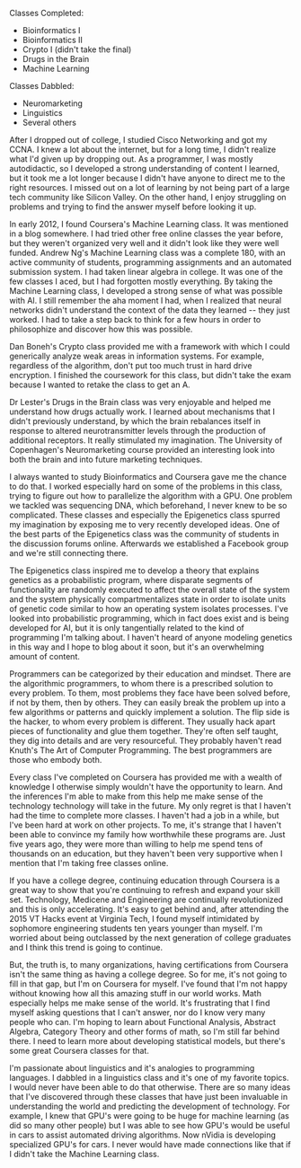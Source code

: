


Classes Completed:
- Bioinformatics I
- Bioinformatics II
- Crypto I (didn't take the final)
- Drugs in the Brain
- Machine Learning

Classes Dabbled:
- Neuromarketing
- Linguistics
- Several others

After I dropped out of college, I studied Cisco Networking and got my CCNA.  I knew a lot about the internet, but for a long time, I didn't realize what I'd given up by dropping out.  As a programmer, I was mostly autodidactic, so I developed a strong understanding of content I learned, but it took me a lot longer because I didn't have anyone to direct me to the right resources.  I missed out on a lot of learning by not being part of a large tech community like Silicon Valley.  On the other hand, I enjoy struggling on problems and trying to find the answer myself before looking it up.

In early 2012, I found Coursera's Machine Learning class. It was mentioned in a blog somewhere. I had tried other
free online classes the year before, but they weren't organized very well and it didn't look like they were well funded. Andrew Ng's Machine Learning class was a complete 180, with an active community of students, programming assignments and an automated submission system.  I had taken linear algebra in college.  It was one of the few classes I aced, but I had forgotten mostly everything.  By taking the Machine Learning class, I developed a strong sense of what was possible with AI.  I still remember the aha moment I had, when I realized that neural networks didn't understand the context of the data they learned -- they just worked.  I had to take a step back to think for a few hours in order to philosophize and discover how this was possible.  

Dan Boneh's Crypto class provided me with a framework with which I could generically analyze weak areas in information systems.  For example, regardless of the algorithm, don't put too much trust in hard drive encryption.  I finished the coursework for this class, but didn't take the exam because I wanted to retake the class to get an A.

Dr Lester's Drugs in the Brain class was very enjoyable and helped me understand how drugs actually work.  I learned about mechanisms that I didn't previously understand, by which the brain rebalances itself in response to altered neurotransmitter levels through the production of additional receptors.  It really stimulated my imagination.  The University of Copenhagen's Neuromarketing course provided an interesting look into both the brain and into future marketing techniques.

I always wanted to study Bioinformatics and Coursera gave me the chance to do that.  I worked especially hard on some of the problems in this class, trying to figure out how to parallelize the algorithm with a GPU.  One problem we tackled was sequencing DNA, which beforehand, I never knew to be so complicated.  These classes and especially the Epigenetics class spurred my imagination by exposing me to very recently developed ideas.  One of the best parts of the Epigenetics class was the community of students in the discussion forums online.  Afterwards we established a Facebook group and we're still connecting there.

The Epigenetics class inspired me to develop a theory that explains genetics as a probabilistic program, where disparate segments of functionality are randomly executed to affect the overall state of the system and the system physically compartmentalizes state in order to isolate units of genetic code similar to how an operating system isolates processes.  I've looked into probabilistic programming, which in fact does exist and is being developed for AI, but it is only tangentially related to the kind of programming I'm talking about.  I haven't heard of anyone modeling genetics in this way and I hope to blog about it soon, but it's an overwhelming amount of content.

Programmers can be categorized by their education and mindset.  There are the algorithmic programmers, to whom there is a prescribed solution to every problem.  To them, most problems they face have been solved before, if not by them, then by others.  They can easily break the problem up into a few algorithms or patterns and quickly implement a solution.  The flip side is the hacker, to whom every problem is different.  They usually hack apart pieces of functionality and glue them together.  They're often self taught, they dig into details and are very resourceful.  They probably haven't read Knuth's The Art of Computer Programming.  The best programmers are those who embody both.  

Every class I've completed on Coursera has provided me with a wealth of knowledge I otherwise simply wouldn't have the opportunity to learn. And the inferences I'm able to make from this help me make sense of the technology technology will take in the future. My only regret is that I haven't had the time to complete more classes.  I haven't had a job in a while, but I've been hard at work on other projects. To me, it's strange that I haven't been able to convince my family how worthwhile these programs are.  Just five years ago, they were more than willing to help me spend tens of thousands on an education, but they haven't been very supportive when I mention that I'm taking free classes online.

If you have a college degree, continuing education through Coursera is a great way to show that you're continuing to refresh and expand your skill set.  Technology, Medicene and Engineering are continually revolutionized and this is only accelerating.  It's easy to get behind and, after attending the 2015 VT Hacks event at Virginia Tech, I found myself intimidated by sophomore engineering students ten years younger than myself.  I'm worried about being outclassed by the next generation of college graduates and I think this trend is going to continue.

But, the truth is, to many organizations, having certifications from Coursera isn't the same thing as having a college degree.  So for me, it's not going to fill in that gap, but I'm on Coursera for myself.  I've found that I'm not happy without knowing how all this amazing stuff in our world works.  Math especially helps me make sense of the world.  It's frustrating that I find myself asking questions that I can't answer, nor do I know very many people who can.  I'm hoping to learn about Functional Analysis, Abstract Algebra, Category Theory and other forms of math, so I'm still far behind there.  I need to learn more about developing statistical models, but there's some great Coursera classes for that.  

I'm passionate about linguistics and it's analogies to programming languages.  I dabbled in a linguistics class and it's one of my favorite topics.  I would never have been able to do that otherwise.  There are so many ideas that I've discovered through these classes that have just been invaluable in understanding the world and predicting the development of technology.  For example, I knew that GPU's were going to be huge for machine learning (as did so many other people) but I was able to see how GPU's would be useful in cars to assist automated driving algorithms.  Now nVidia is developing specialized GPU's for cars.  I never would have made connections like that if I didn't take the Machine Learning class.
